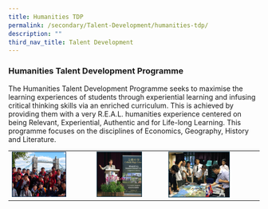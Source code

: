 ```yaml
---
title: Humanities TDP
permalink: /secondary/Talent-Development/humanities-tdp/
description: ""
third_nav_title: Talent Development
---
```

### Humanities Talent Development Programme

The Humanities Talent Development Programme seeks to maximise the learning experiences of students through experiential learning and infusing critical thinking skills via an enriched curriculum. This is achieved by providing them with a very R.E.A.L. humanities experience centered on being Relevant, Experiential, Authentic and for Life-long Learning. This programme focuses on the disciplines of Economics, Geography, History and Literature.

|  	|  	|  	|
|---	|---	|---	|
| <img src="/images/htdp1.png" style="width:70%"> 	| <img src="/images/htdp2.png" style="width:70%"> 	| <img src="/images/htdp3.png" style="width:70%"> 	|